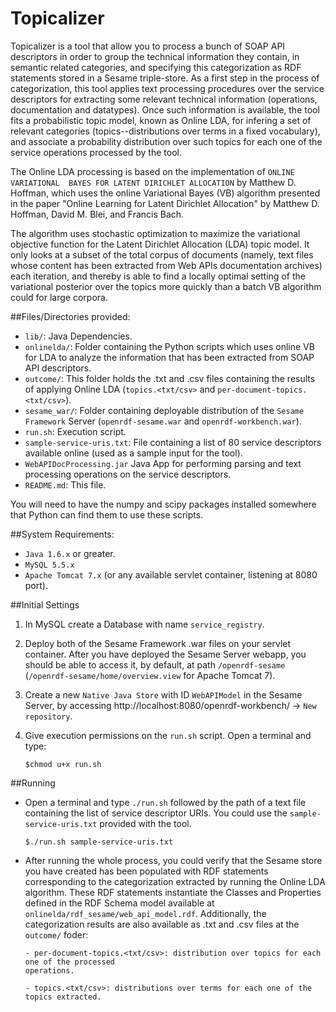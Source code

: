 Topicalizer
=================

Topicalizer is a tool that allow you to process a bunch of SOAP API descriptors
in order to group the technical information they contain, in semantic related
categories, and specifying this categorization as RDF statements stored in a Sesame
triple-store. As a first step in the process of categorization, this tool applies 
text processing procedures over the service descriptors for extracting some relevant
technical information (operations, documentation and datatypes). Once such information
is available, the tool fits a probabilistic topic model, known as Online LDA, for
infering a set of relevant categories (topics--distributions over terms in a fixed 
vocabulary), and associate a probability distribution over such topics for each one 
of the service operations processed by the tool.

The Online LDA processing is based on the implementation of `ONLINE VARIATIONAL 
BAYES FOR LATENT DIRICHLET ALLOCATION` by Matthew D. Hoffman, which uses the online 
Variational Bayes (VB) algorithm presented in the paper "Online Learning for Latent 
Dirichlet Allocation" by Matthew D. Hoffman, David M. Blei, and Francis Bach.

The algorithm uses stochastic optimization to maximize the variational
objective function for the Latent Dirichlet Allocation (LDA) topic model.
It only looks at a subset of the total corpus of documents (namely, text files
whose content has been extracted from Web APIs documentation archives) 
each iteration, and thereby is able to find a locally optimal setting of
the variational posterior over the topics more quickly than a batch
VB algorithm could for large corpora.


##Files/Directories provided:
* `lib/`: Java Dependencies.
* `onlinelda/`: Folder containing the Python scripts which uses online VB for LDA to analyze 
  the information that has been extracted from SOAP API descriptors.
* `outcome/`: This folder holds the .txt and .csv files containing the results of
   applying Online LDA (`topics.<txt/csv>` and `per-document-topics.<txt/csv>`).
* `sesame_war/`: Folder containing deployable distribution of the `Sesame Framework`
  Server (`openrdf-sesame.war` and `openrdf-workbench.war`). 
* `run.sh`: Execution script.
* `sample-service-uris.txt`: File containing a list of 80 service descriptors available online
  (used as a sample input for the tool).
* `WebAPIDocProcessing.jar` Java App for performing parsing and text processing operations
  on the service descriptors.
* `README.md`: This file.

You will need to have the numpy and scipy packages installed somewhere
that Python can find them to use these scripts.


##System Requirements:
* `Java 1.6.x` or greater.
* `MySQL 5.5.x`
* `Apache Tomcat 7.x` (or any available servlet container, listening at 8080 port).

##Initial Settings
1. In MySQL create a Database with name `service_registry`.
2. Deploy both of the Sesame Framework .war files on your servlet container.
   After you have deployed the Sesame Server webapp, you should be able to access it, by
   default, at path `/openrdf-sesame` (`/openrdf-sesame/home/overview.view` for
   Apache Tomcat 7).
3. Create a new `Native Java Store` with ID `WebAPIModel` in the Sesame Server, by 
   accessing http://localhost:8080/openrdf-workbench/ -> `New repository`.
4. Give execution permissions on the `run.sh` script. Open a terminal and type:

   ```
   $chmod u+x run.sh
   ```
##Running
* Open a terminal and type `./run.sh` followed by the path of a text file containing the
  list of service descriptor URIs. You could use the `sample-service-uris.txt` provided
  with the tool.

  ```
  $./run.sh sample-service-uris.txt
  ```
  
* After running the whole process, you could verify that the Sesame store you have created
  has been populated with RDF statements corresponding to the categorization extracted by 
  running the Online LDA algorithm. These RDF statements instantiate the Classes and
  Properties defined in the RDF Schema model available at `onlinelda/rdf_sesame/web_api_model.rdf`.
  Additionally, the categorization results are also available as .txt and .csv files 
  at the `outcome/` foder:
  ```
  - per-document-topics.<txt/csv>: distribution over topics for each one of the processed 
  operations.

  - topics.<txt/csv>: distributions over terms for each one of the topics extracted.
  ```


